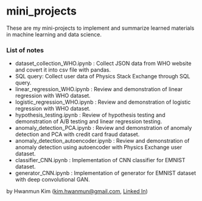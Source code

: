 # mini_projects

These are my mini-projects to implement and summarize learned materials in machine learning and data science.

### List of notes
* dataset_collection_WHO.ipynb : Collect JSON data from WHO website and covert it into csv file with pandas.
* SQL query: Collect user data of Physics Stack Exchange through SQL query.
* linear_regression_WHO.ipynb : Review and demonstration of linear regression with WHO dataset.
* logistic_regression_WHO.ipynb : Review and demonstration of logistic regression with WHO dataset.
* hypothesis_testing.ipynb : Review of hypothesis testing and demonstration of A/B testing and linear regression testing.
* anomaly_detection_PCA.ipynb : Review and demonstration of anomaly detection and PCA with credit card fraud dataset.
* anomaly_detection_autoencoder.ipynb : Review and demonstration of anomaly detection using autoencoder with Physics Exchange user dataset.
* classifier_CNN.ipynb : Implementation of CNN classifier for EMNIST dataset.
* generator_CNN.ipynb : Implementation of generator for EMNIST dataset with deep convolutional GAN.

by Hwanmun Kim (kim.hwanmun@gmail.com, [Linked In](https://linkedin.com/in/hwanmun/))
